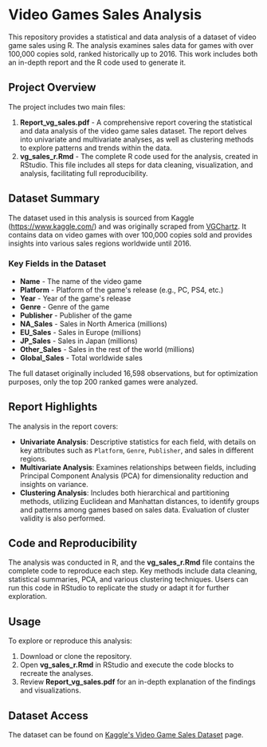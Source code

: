 # Video Games Sales Analysis

This repository provides a statistical and data analysis of a dataset of video game sales using R. The analysis examines sales data for games with over 100,000 copies sold, ranked historically up to 2016. This work includes both an in-depth report and the R code used to generate it.

## Project Overview

The project includes two main files:

1. **Report_vg_sales.pdf** - A comprehensive report covering the statistical and data analysis of the video game sales dataset. The report delves into univariate and multivariate analyses, as well as clustering methods to explore patterns and trends within the data.
2. **vg_sales_r.Rmd** - The complete R code used for the analysis, created in RStudio. This file includes all steps for data cleaning, visualization, and analysis, facilitating full reproducibility.

## Dataset Summary

The dataset used in this analysis is sourced from Kaggle (https://www.kaggle.com/) and was originally scraped from [VGChartz](http://www.vgchartz.com/). It contains data on video games with over 100,000 copies sold and provides insights into various sales regions worldwide until 2016.

### Key Fields in the Dataset

- **Name** - The name of the video game
- **Platform** - Platform of the game's release (e.g., PC, PS4, etc.)
- **Year** - Year of the game's release
- **Genre** - Genre of the game
- **Publisher** - Publisher of the game
- **NA_Sales** - Sales in North America (millions)
- **EU_Sales** - Sales in Europe (millions)
- **JP_Sales** - Sales in Japan (millions)
- **Other_Sales** - Sales in the rest of the world (millions)
- **Global_Sales** - Total worldwide sales

The full dataset originally included 16,598 observations, but for optimization purposes, only the top 200 ranked games were analyzed.

## Report Highlights

The analysis in the report covers:

- **Univariate Analysis**: Descriptive statistics for each field, with details on key attributes such as `Platform`, `Genre`, `Publisher`, and sales in different regions.
- **Multivariate Analysis**: Examines relationships between fields, including Principal Component Analysis (PCA) for dimensionality reduction and insights on variance.
- **Clustering Analysis**: Includes both hierarchical and partitioning methods, utilizing Euclidean and Manhattan distances, to identify groups and patterns among games based on sales data. Evaluation of cluster validity is also performed.

## Code and Reproducibility

The analysis was conducted in R, and the **vg_sales_r.Rmd** file contains the complete code to reproduce each step. Key methods include data cleaning, statistical summaries, PCA, and various clustering techniques. Users can run this code in RStudio to replicate the study or adapt it for further exploration.

## Usage

To explore or reproduce this analysis:
1. Download or clone the repository.
2. Open **vg_sales_r.Rmd** in RStudio and execute the code blocks to recreate the analyses.
3. Review **Report_vg_sales.pdf** for an in-depth explanation of the findings and visualizations.

## Dataset Access

The dataset can be found on [Kaggle's Video Game Sales Dataset](https://www.kaggle.com/) page.
